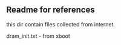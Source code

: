 Readme for references
---------------------

this dir contain files collected from internet.

dram_init.txt - from xboot